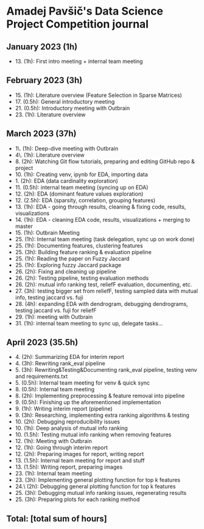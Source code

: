 # Amadej Pavšič's Data Science Project Competition journal

## January 2023 (1h)
* 13\. (1h): First intro meeting + internal team meeting

## February 2023 (3h)
* 15\. (1h): Literature overview (Feature Selection in Sparse Matrices)
* 17\. (0.5h): General introductory meeting
* 21\. (0.5h): Introductory meeting with Outbrain
* 23\. (1h): Literature overview

## March 2023 (37h)
* 1\\. (1h): Deep-dive meeting with Outbrain
* 4\\. (1h): Literature overview
* 8\. (2h): Watching Git flow tutorials, preparing and editing GitHub repo & project
* 10\. (1h): Creating venv, ipynb for EDA, importing data
* 1\. (2h): EDA (data cardinality exploration)
* 11\. (0.5h): internal team meeting (syncing up on EDA)
* 12\. (2h): EDA (dominant feature values exploration)
* 12\. (2.5h): EDA (sparsity, correlation, grouping features)
* 13\. (1h): EDA - going through results, cleaning & fixing code, results, visualizations
* 14\. (1h): EDA - cleaning EDA code, results, visualizations + merging to master
* 15\. (1h): Outbrain Meeting
* 25\. (1h): Internal team meeting (task delegation, sync up on work done)
* 25\. (1h): Documenting features, clustering features
* 25\. (3h): Building feature ranking & evaluation pipeline
* 25\. (1h): Reading the paper on Fuzzy Jaccard
* 25\. (1h): Exploring fuzzy Jaccard package
* 26\. (2h): Fixing and cleaning up pipeline
* 26\. (2h): Testing pipeline, testing evaluation methods
* 26\. (2h): mutual info ranking test, reliefF evaluation, documenting, etc. 
* 27\. (3h): testing bigger set from reliefF, testing sampled data with mutual info, testing jaccard vs. fuji
* 28\. (4h): expanding EDA with dendrogram, debugging dendrograms, testing jaccard vs. fuji for reliefF
* 29\. (1h): meeting with Outbrain
* 31\. (1h): internal team meeting to sync up, delegate tasks...

## April 2023 (35.5h)
* 4\. (2h): Summarizing EDA for interim report  
* 4\. (3h): Rewriting rank_eval pipeline
* 5\. (3h): Rewriting&Testing&Documenting rank_eval pipeline, testing venv and requirements.txt
* 5\. (0.5h): Internal team meeting for venv & quick sync
* 8\. (0.5h): Internal team meeting
* 8\. (2h): Implementing preprocessing & feature removal into pipeline
* 9\. (0.5h): Finishing up the aforementioned implementation
* 9\. (1h): Writing interim report (pipeline)
* 9\. (3h): Researching, implementing extra ranking algorithms & testing
* 10\. (2h): Debugging reproducibility issues
* 10\. (1h): Deep analysis of mutual info ranking
* 10\. (1.5h): Testing mutual info ranking when removing features
* 12\. (1h): Meeting with Outbrain
* 12\. (1h): Going through interim report
* 12\. (2h): Preparing images for report, writing report
* 13\. (1.5h): Internal team meeting for report and stuff
* 13\. (1.5h): Writing report, preparing images
* 23\. (1h): Internal team meeting
* 23\. (3h): Implementing general plotting function for top k features
* 24.\ (2h): Debugging general plotting function for top k features
* 25\. (3h): Debugging mutual info ranking issues, regenerating results
* 25\. (3h): Preparing plots for each ranking method

## Total: [total sum of hours]
